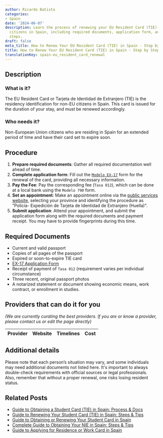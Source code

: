 ```yaml
---
author: Ricardo Batista
categories:
- Spain
date: '2024-06-07'
description: Learn the process of renewing your EU Resident Card (TIE) for non-EU
  citizens in Spain, including required documents, application form, and appointment
  steps.
draft: false
meta_title: How to Renew Your EU Resident Card (TIE) in Spain - Step by Step
title: How to Renew Your EU Resident Card (TIE) in Spain - Step by Step
translationKey: spain-eu_resident_card_renewal
---
```


## Description
### What is it?
The EU Resident Card or Tarjeta de Identidad de Extranjero (TIE) is the residency identification for non-EU citizens in Spain. This card is issued for the duration of your stay, and must be renewed accordingly.
### Who needs it?
Non-European Union citizens who are residing in Spain for an extended period of time and have their card set to expire soon.

## Procedure
1. **Prepare required documents**: Gather all required documentation well ahead of time.
2. **Complete application form**: Fill out the [`Modelo EX-17`](https://sede.administracionespublicas.gob.es/modelosoficiales/) form for the renewal of the card, providing all necessary information.
3. **Pay the Fee**: Pay the corresponding fee (`Tasa 012`), which can be done at a local bank using the `Modelo 790` form.  
4. **Set an appointment**: Make an appointment online via the [public services website](https://sede.administracionespublicas.gob.es/icpplus/), selecting your province and identifying the procedure as “Policía- Expedición de Tarjeta de Identidad de Extranjero (Huella)".
5. **Submit application**: Attend your appointment, and submit the application form along with the required documents and payment receipt. You may have to provide fingerprints during this time.

## Required Documents
- Current and valid passport
- Copies of all pages of the passport
- Expired or soon-to-expire TIE card
- [EX-17 Application Form](https://sede.administracionespublicas.gob.es/modelosoficiales/)
- Receipt of payment of `Tasa 012` (requirement varies per individual circumstance)
- Three recent, original passport photos
- A notarized statement or document showing economic means, work contract, or enrollment in studies.

## Providers that can do it for you

_(We are currently curating the best providers. If you are or know a provider, please contact us or edit the page directly)_

| Provider        |     Website     |     Timelines    |       Cost      |
| :-------------: | :-------------: |  :-------------: | :-------------: |

## Additional details
Please note that each person’s situation may vary, and some individuals may need additional documents not listed here. It's important to always double-check requirements with official sources or legal professionals. Also, remember that without a proper renewal, one risks losing resident status.

## Related Posts

- [Guide to Obtaining a Student Card (TIE) in Spain: Process & Docs](https://tramitit.com/guides/spain/student_card_application/)
- [Guide to Renewing Your Student Card (TIE) in Spain: Steps & Tips](https://tramitit.com/guides/spain/student_card_renewal/)
- [Guide to Obtaining or Renewing Your Student Card in Spain](https://tramitit.com/guides/spain/initial_or_renewal_student_card_for_foreigners/)
- [Complete Guide to Obtaining Your NIE in Spain: Steps & Tips](https://tramitit.com/guides/spain/nie_application/)
- [Guide to Applying for Residence or Work Card in Spain](https://tramitit.com/guides/spain/initial_or_renewal_of_residence_or_residence_and_work_card/)